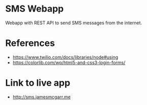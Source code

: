 # SMS Webapp
Webapp with REST API to send SMS messages from the internet.

# References
- https://www.twilio.com/docs/libraries/node#using
- https://colorlib.com/wp/html5-and-css3-login-forms/

# Link to live app
- http://sms.jamesmcgarr.me
